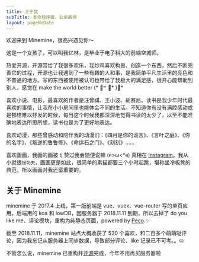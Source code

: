 ```yaml
---
title: 关于我
subTitle: 本命程序媛，业余画师
layout: pageNoDate
---
```


欢迎来到 Minemine，很高兴遇见你～

这是一个女孩子，可以叫我亿林，是毕业于电子科大的前端空城师。

热爱开源，开源带给了我很多欢乐，我炒鸡喜欢构思、创造一个东西，然后不断完善它的过程，开源也让我遇到了一些有趣的人和事，是我简单平凡生活里的亮色和不普通的地方。写的东西被使用被认可也带给了我极大的满足感，很开心能帮助到别人，感觉在 make the world better (* ॑꒳ ॑* )⋆*

喜欢小说、电影，最喜欢的作者是汪曾祺、王小波、胡赛尼。读书是我少年时代最喜欢的事情，让我在小小房间里也能体会不同的生活。不知道你有没有满腔感动或是郁结难以抒发的时候，每当这个时候我都深深地觉得书读的太少了，以至不能准确地表达所思所想，读书也是为了更好地表达。

喜欢动漫，那些曾感动和陪伴我的动漫们：《四月是你的谎言》、《言叶之庭》、《你的名字》、《叛逆的鲁鲁修》、《命运石之门》、《刻刻》……

喜欢画画，我画的画被 tj 赞过我会随便说嘛 (ฅ>ω<*ฅ) 真相在 [Instagram](https://www.instagram.com/p/BZBntfmlwzF/)。我从小就很`慢功夫`，画画更是如此，很简单的素描都要三个小时起跳，堪称坐冷板凳的典范，所以画画对我还蛮重要的。

## 关于 Minemine
minemine 于 2017.4 上线，第一版前端是 vue、vuex、vue-router 写的单页应用，后端用的 koa 和 lowDB，因服务器于 2018.11.11 到期，所以去掉了 do you like me、评论模块，重构为纯静态页面，powered by [Peco](https://github.com/upash/peco).✨

截至 2018.11.11，minemine 站点大概收获了 530 个喜欢，和二百多个萌萌哒评论，因为我忘记从服务器上同步数据，导致部分评论、like 记录已不可考。。ଲ

不管怎么说，minemine 已重构并[开源](https://github.com/luyilin/minemine)完成，今年不用再买服务器啦